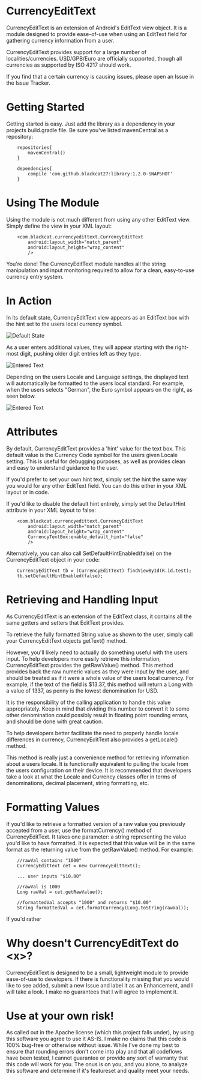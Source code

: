 CurrencyEditText
================

CurrencyEditText is an extension of Android's EditText view object. It is a module designed to provide ease-of-use when using an EditText field for gathering currency information from a user. 

CurrencyEditText provides support for a large number of localities/currencies. USD/GPB/Euro are officially supported, though all currencies as supported by ISO 4217 should work.

If you find that a certain currency is causing issues, please open an Issue in the Issue Tracker.


Getting Started
================

Getting started is easy. Just add the library as a dependency in your projects build.gradle file. Be sure you've listed mavenCentral as a repository:

        repositories{
            mavenCentral()
        }
        
        dependencies{
            compile 'com.github.blackcat27:library:1.2.0-SNAPSHOT'
        }
        
        


Using The Module
================

Using the module is not much different from using any other EditText view. Simply define the view in your XML layout:

        <com.blackcat.currencyedittext.CurrencyEditText
            android:layout_width="match_parent"
            android:layout_height="wrap_content"
            />

You're done! The CurrencyEditText module handles all the string manipulation and input monitoring required to allow for a clean, easy-to-use
currency entry system.

In Action
===============

In its default state, CurrencyEditText view appears as an EditText box with the hint set to the users local currency symbol.

![Default State](/../screenshots/screenshots/CurrencyEditText.PNG?raw=true)

As a user enters additional values, they will appear starting with the right-most digit, pushing older digit entries left as they type.

![Entered Text](/../screenshots/screenshots/CurrencyEditText_show_formatting.PNG?raw=true)


Depending on the users Locale and Language settings, the displayed text will automatically be formatted to the users local standard. For example, when the users selects
  "German", the Euro symbol appears on the right, as seen below.

![Entered Text](/../screenshots/screenshots/CurrencyEditText_show_formatting_in_german.PNG?raw=true)


Attributes
===============

By default, CurrencyEditText provides a 'hint' value for the text box. This default value is the Currency Code symbol for the users given Locale setting. This is 
useful for debugging purposes, as well as provides clean and easy to understand guidance to the user. 

If you'd prefer to set your own hint text, simply set the hint the same way you would for any other EditText field. You can do this either in your XML layout
or in code.

If you'd like to disable the default hint entirely, simply set the DefaultHint attribute in your XML layout to false:

        <com.blackcat.currencyedittext.CurrencyEditText
            android:layout_width="match_parent"
            android:layout_height="wrap_content"
            CurrencyTextBox:enable_default_hint="false"
            />

Alternatively, you can also call SetDefaultHintEnabled(false) on the CurrencyEditText object in your code:

        CurrencyEditText tb = (CurrencyEditText) findViewById(R.id.test);
        tb.setDefaultHintEnabled(false);


Retrieving and Handling Input
=============================

As CurrencyEditText is an extension of the EditText class, it contains all the same getters and setters that EditText provides. 

To retrieve the fully formatted String value as shown to the user, simply call your CurrencyEditText objects getText() method.

However, you'll likely need to actually do something useful with the users input. To help developers more easily retrieve this information, CurrencyEditText provides the getRawValue() method. This method provides back the raw numeric values as they were input by the user, and should be treated as if it were a whole value of the users local currency.
For example, if the text of the field is $13.37, this method will return a Long with a value of 1337, as penny is the lowest denomination for USD. 

It is the responsibility of the calling application to handle this value appropriately. Keep in mind that dividing this number to convert it to some other denomination
 could possibly result in floating point rounding errors, and should be done with great caution. 
 
To help developers better facilitate the need to properly handle locale differences in currency, CurrencyEditText also provides a getLocale() method.

This method is really just a convenience method for retrieving information about a users locale. It is functionally equivalent to pulling the locale from the users configuration on their device. It is recommended 
that developers take a look at what the Locale and Currency classes offer in terms of denominations, decimal placement, string formatting, etc. 


Formatting Values
=================

If you'd like to retrieve a formatted version of a raw value you previously accepted from a user, use the formatCurrency() method of CurrencyEditText. It takes one parameter: a string representing the value you'd
like to have formatted. It is expected that this value will be in the same format as the returning value from the getRawValue() method. For example:

        //rawVal contains "1000"
        CurrencyEditText cet = new CurrencyEditText();
    
        ... user inputs "$10.00"
    
        //rawVal is 1000
        Long rawVal = cet.getRawValue();
    
        //formattedVal accepts "1000" and returns "$10.00"
        String formattedVal = cet.formatCurrency(Long.toString(rawVal));
        
If you'd rather


Why doesn't CurrencyEditText do \<x\>?
====================================

CurrencyEditText is designed to be a small, lightweight module to provide ease-of-use to developers. If there is functionality missing that you would like to see added, 
submit a new Issue and label it as an Enhancement, and I will take a look. I make no guarantees that I will agree to implement it.

Use at your own risk!
=====================

As called out in the Apache license (which this project falls under), by using this software you agree to use it AS-IS. I make no claims that this code is
100% bug-free or otherwise without issue. While I've done my best to ensure that rounding errors don't come into play and that all codeflows have been tested, I cannot 
guarantee or provide any sort of warranty that this code will work for you. The onus is on you, and you alone, to analyze this software and determine if it's featureset and quality meet your needs.
